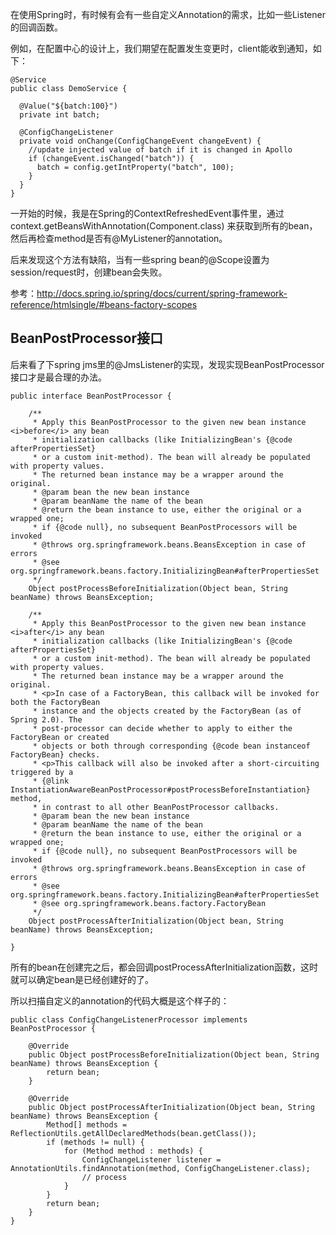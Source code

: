 
在使用Spring时，有时候有会有一些自定义Annotation的需求，比如一些Listener的回调函数。

例如，在配置中心的设计上，我们期望在配置发生变更时，client能收到通知，如下：
```
@Service
public class DemoService {

  @Value("${batch:100}")
  private int batch;
  
  @ConfigChangeListener
  private void onChange(ConfigChangeEvent changeEvent) {
    //update injected value of batch if it is changed in Apollo
    if (changeEvent.isChanged("batch")) {
      batch = config.getIntProperty("batch", 100);
    }
  }
}
```

一开始的时候，我是在Spring的ContextRefreshedEvent事件里，通过context.getBeansWithAnnotation(Component.class) 来获取到所有的bean，然后再检查method是否有@MyListener的annotation。

后来发现这个方法有缺陷，当有一些spring bean的@Scope设置为session/request时，创建bean会失败。

参考：http://docs.spring.io/spring/docs/current/spring-framework-reference/htmlsingle/#beans-factory-scopes

## BeanPostProcessor接口
后来看了下spring jms里的@JmsListener的实现，发现实现BeanPostProcessor接口才是最合理的办法。
```
public interface BeanPostProcessor {

    /**
     * Apply this BeanPostProcessor to the given new bean instance <i>before</i> any bean
     * initialization callbacks (like InitializingBean's {@code afterPropertiesSet}
     * or a custom init-method). The bean will already be populated with property values.
     * The returned bean instance may be a wrapper around the original.
     * @param bean the new bean instance
     * @param beanName the name of the bean
     * @return the bean instance to use, either the original or a wrapped one;
     * if {@code null}, no subsequent BeanPostProcessors will be invoked
     * @throws org.springframework.beans.BeansException in case of errors
     * @see org.springframework.beans.factory.InitializingBean#afterPropertiesSet
     */
    Object postProcessBeforeInitialization(Object bean, String beanName) throws BeansException;

    /**
     * Apply this BeanPostProcessor to the given new bean instance <i>after</i> any bean
     * initialization callbacks (like InitializingBean's {@code afterPropertiesSet}
     * or a custom init-method). The bean will already be populated with property values.
     * The returned bean instance may be a wrapper around the original.
     * <p>In case of a FactoryBean, this callback will be invoked for both the FactoryBean
     * instance and the objects created by the FactoryBean (as of Spring 2.0). The
     * post-processor can decide whether to apply to either the FactoryBean or created
     * objects or both through corresponding {@code bean instanceof FactoryBean} checks.
     * <p>This callback will also be invoked after a short-circuiting triggered by a
     * {@link InstantiationAwareBeanPostProcessor#postProcessBeforeInstantiation} method,
     * in contrast to all other BeanPostProcessor callbacks.
     * @param bean the new bean instance
     * @param beanName the name of the bean
     * @return the bean instance to use, either the original or a wrapped one;
     * if {@code null}, no subsequent BeanPostProcessors will be invoked
     * @throws org.springframework.beans.BeansException in case of errors
     * @see org.springframework.beans.factory.InitializingBean#afterPropertiesSet
     * @see org.springframework.beans.factory.FactoryBean
     */
    Object postProcessAfterInitialization(Object bean, String beanName) throws BeansException;

}
```
所有的bean在创建完之后，都会回调postProcessAfterInitialization函数，这时就可以确定bean是已经创建好的了。

所以扫描自定义的annotation的代码大概是这个样子的：
```
public class ConfigChangeListenerProcessor implements BeanPostProcessor {

    @Override
    public Object postProcessBeforeInitialization(Object bean, String beanName) throws BeansException {
        return bean;
    }

    @Override
    public Object postProcessAfterInitialization(Object bean, String beanName) throws BeansException {
        Method[] methods = ReflectionUtils.getAllDeclaredMethods(bean.getClass());
        if (methods != null) {
            for (Method method : methods) {
                ConfigChangeListener listener = AnnotationUtils.findAnnotation(method, ConfigChangeListener.class);
                // process
            }
        }
        return bean;
    }
}
```
